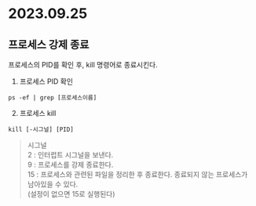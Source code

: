 # 2023.09.25   

## 프로세스 강제 종료
프로세스의 PID를 확인 후, kill 명령어로 종료시킨다.   

1. 프로세스 PID 확인
``` 
ps -ef | grep [프로세스이름] 
```
2. 프로세스 kill
```
kill [-시그널] [PID]
```
> 시그널   
> 2 : 인터럽트 시그널을 보낸다.   
> 9 : 프로세스를 강제 종료한다.   
> 15 : 프로세스와 관련된 파일을 정리한 후 종료한다. 종료되지 않는 프로세스가 남아있을 수 있다.   
         (설정이 없으면 15로 실행된다)
